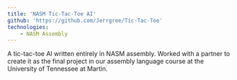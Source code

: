 ```yaml
---
title: 'NASM Tic-Tac-Toe AI'
github: 'https://github.com/Jerrgree/Tic-Tac-Toe'
technologies:
    - NASM Assembly
---
```

A tic-tac-toe AI written entirely in NASM assembly.  Worked with a partner to create it as the final project in our assembly language course at the University of Tennessee at Martin.
